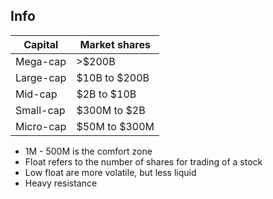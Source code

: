 
## Info
|Capital|Market shares|
|--|--|
| Mega-cap | >$200B|
| Large-cap | $10B to $200B|
| Mid-cap | $2B to $10B|
| Small-cap | $300M to $2B|
| Micro-cap | $50M to $300M|

* 1M - 500M is the comfort zone
* Float refers to the number of shares for trading of a stock
* Low float are more volatile, but less liquid
* Heavy resistance 
<!--stackedit_data:
eyJoaXN0b3J5IjpbMTQ0OTQ2ODE0OSwxMjM4NDk1MjQzLC0yMD
g4NzQ2NjEyXX0=
-->